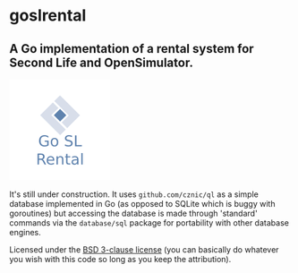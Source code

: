 # goslrental
## A Go implementation of a rental system for Second Life and OpenSimulator.

![goslrental logo](apple-touch-icon.png)

It's still under construction. It uses `github.com/cznic/ql` as a simple database implemented in Go (as opposed to SQLite which is buggy with goroutines) but accessing the database is made through 'standard' commands via the `database/sql` package for portability with other database engines.

Licensed under the [BSD 3-clause license](https://opensource.org/licenses/BSD-3-Clause) (you can basically do whatever you wish with this code so long as you keep the attribution).